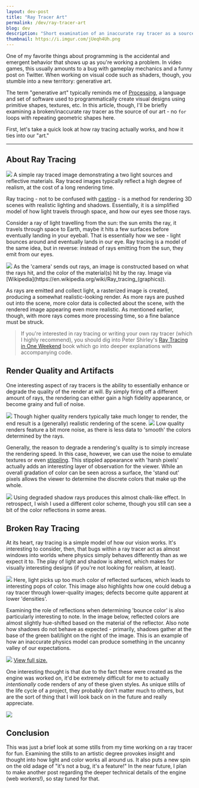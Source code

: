 ```yaml
---
layout: dev-post
title: "Ray Tracer Art"
permalink: /dev/ray-tracer-art
blog: dev
description: "Short examination of an inaccurate ray tracer as a source of generative art."
thumbnail: https://i.imgur.com/jUeqh4Uh.png
---
```


One of my favorite things about programming is the accidental and emergent behavior that shows up as you're working a problem. In video games, this usually amounts to a bug with gameplay mechanics and a funny post on Twitter. When working on visual code such as shaders, though, you stumble into a new territory: generative art.

The term "generative art" typically reminds me of [Processing](https://processing.org/), a language and set of software used to programmatically create visual designs using primitive shapes, textures, etc. In this article, though, I'll be briefly examining a broken/inaccurate ray tracer as the source of our art - no `for` loops with repeating geometric shapes here.

First, let's take a quick look at how ray tracing actually works, and how it ties into our "art."

---

## About Ray Tracing

<img src="https://imgur.com/bAsZMqe.png" />
<label>A simple ray traced image demonstrating a two light sources and reflective materials. Ray traced images typically reflect a high degree of realism, at the cost of a long rendering time.</label>

Ray tracing - not to be confused with [casting](/dev/raycasting) - is a method for rendering 3D scenes with realistic lighting and shadows. Essentially, it is a simplified model of how light travels through space, and how our eyes see those rays.

Consider a ray of light travelling from the sun: the sun emits the ray, it travels through space to Earth, maybe it hits a few surfaces before eventually landing in your eyeball. That is essentially how we see - light bounces around and eventually lands in our eye. Ray tracing is a model of the same idea, but in reverse: instead of rays emitting from the sun, they emit from our eyes.

<img src="https://i.imgur.com/yXEmWkL.jpg" />
<label>As the 'camera' sends out rays, an image is constructed based on what the rays hit, and the color of the material(s) hit by the ray. Image via [Wikipedia](https://en.wikipedia.org/wiki/Ray_tracing_(graphics)).</label>

As rays are emitted and collect light, a rasterized image is created, producing a somewhat realistic-looking render. As more rays are pushed out into the scene, more color data is collected about the scene, with the rendered image appearing even more realistic. As mentioned earlier, though, with more rays comes more processing time, so a fine balance must be struck.

 >If you're interested in ray tracing or writing your own ray tracer (which I highly recommend), you should dig into Peter Shirley's [Ray Tracing in One Weekend](https://archive.fo/dQe61) book which go into deeper explanations with accompanying code.


## Render Quality and Artifacts

One interesting aspect of ray tracers is the ability to essentially enhance or degrade the quality of the render at will. By simply firing off a different amount of rays, the rendering can either gain a high fidelity appearance, or become grainy and full of noise.

<img src="https://imgur.com/uBf9V4p.png" />
<label>Though higher quality renders typically take much longer to render, the end result is a (generally) realistic rendering of the scene.</label>

<img src="https://imgur.com/kY9ExJk.png" />
<label>Low quality renders feature a bit more noise, as there is less data to 'smooth' the colors determined by the rays.</label>

Generally, the reason to degrade a rendering's quality is to simply increase the rendering speed. In this case, however, we can use the noise to emulate textures or even [stippling](https://en.wikipedia.org/wiki/Stippling). This stippled appearance with 'harsh pixels' actually adds an interesting layer of observation for the viewer. While an overall gradation of color can be seen across a surface, the 'stand out' pixels allows the viewer to determine the discrete colors that make up the whole.

<img src="https://imgur.com/0Sg2FDe.png" />
<label>Using degraded shadow rays produces this almost chalk-like effect. In retrospect, I wish I used a different color scheme, though you still can see a bit of the color reflections in some areas.</label>

## Broken Ray Tracing

At its heart, ray tracing is a simple model of how our vision works. It's interesting to consider, then, that bugs within a ray tracer act as almost windows into worlds where physics simply behaves differently than as we expect it to. The play of light and shadow is altered, which makes for visually interesting designs (if you're not looking for realism, at least).

<img src="https://imgur.com/VoxB4fl.png" />
<label>Here, light picks up too much color of reflected surfaces, which leads to interesting pops of color. This image also highlights how one could debug a ray tracer through lower-quality images; defects become quite apparent at lower 'densities'.</label>


Examining the role of reflections when determining 'bounce color' is also particularly interesting to note. In the image below, reflected colors are almost slightly hue-shifted based on the material of the reflector. Also note how shadows do not behave as expected - primarily, shadows gather at the base of the green ball/light on the right of the image. This is an example of how an inaccurate physics model can produce something in the uncanny valley of our expectations.

<img src="https://imgur.com/3zWm7cfh.png" />
<label><a href="https://imgur.com/3zWm7cf.png" target="_blank">View full size.</a></label>


One interesting thought is that due to the fact these were created as the engine was worked on, it'd be extremely difficult for me to actually _intentionally_ code renders of any of these given styles. As unique stills of the life cycle of a project, they probably don't matter much to others, but are the sort of thing that I will look back on in the future and really appreciate.

<img src="https://imgur.com/CkZEhpu.png" />


## Conclusion

This was just a brief look at some stills from my time working on a ray tracer for fun. Examining the stills to an artistic degree provokes insight and thought into how light and color works all around us. It also puts a new spin on the old adage of "it's not a bug, it's a feature!" In the near future, I plan to make another post regarding the deeper technical details of the engine (web workers!), so stay tuned for that.